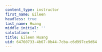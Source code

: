 ```yaml
---
content_type: instructor
first_name: Eileen
headless: true
last_name: Huang
middle_initial: ''
salutation: ''
title: Eileen Huang
uid: 64760733-4b67-0b44-7cba-c6d997ce9d64
---
```

